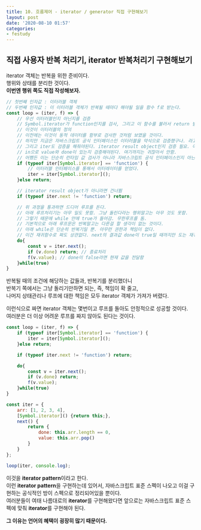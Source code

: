 ```yaml
---
title: 10. 흐름제어 - iterator / generator 직접 구현해보기
layout: post
date: '2020-08-10 01:57'
categories:
- festudy
---
```


## 직접 사용자 반복 처리기, iterator 반복처리기 구현해보기

iterator 객체는 반복을 위한 준비이다.  
행위와 상태를 분리한 것이다.  
**이번엔 행위 쪽도 직접 작성해보자.**

```javascript
// 첫번째 인자값 : 이터러블 객체
// 두번째 인자값 : 이 이터러블 객체가 반복될 때마다 해야될 일을 함수 f로 받는다. 
const loop = (iter, f) => {
    // 우선 이터러블인지 아닌지를 검증
    // Symbol.iterator가 function인지를 검사, 그리고 이 함수를 불러서 return 받는게 이터레이터 객체
    // 이것이 이터러블의 정의
    // 이전에는 이것이 동적 데이터를 함부로 검사한 것처럼 보였을 것이다.
    // 하지만 지금은 자바스크립트 공식 인터페이스인 이터러블을 약식으로 검증했구나. 라고 보여야됨.
    // 그리고 iter도 검증을 해줘야된다. iterator result object인지 검증 필요. 어떻게?
    // in으로 value와 done이 있는지 검증해야된다. 여기까지는 귀찮아서 안함.
    // 어쨌든 이는 단순히 런타임 값 검사가 아니라 자바스크립트 공식 인터페이스인지 아닌지를 검증하는 것으로 봐야된다.
    if (typeof iter[Symbol.iterator] == 'function') {
        // 이터러블 인터페이스를 통해서 이터레이터를 얻었다.
        iter = iter[Symbol.iterator]();
    }else return;

    // iterator result object가 아니라면 건너뜀
    if (typeof iter.next != 'function') return;

    // 위 과정을 통과하면 드디어 루프를 돈다.
    // 아래 루프처리기는 아무 일도 못함. 그냥 돌린다라는 행위말고는 아무 것도 못함.
    // 그렇기 때문에 while 안에 true가 들어감. 무한루프를 돔.
    // 기본적으로 아래 루프문은 반복말고는 다른걸 할 생각이 없는 것이다.
    // 아래 while은 단순히 반복기일 뿐. 아무런 권한과 책임이 없다.
    // 이건 재귀함수로 짜도 상관없다. next의 결과값 done이 true일 때까지만 도는 재귀함수로 짜도 상관 없다는 것.
    do{
        const v = iter.next();
        if (v.done) return; // 종료처리
        f(v.value); // done이 false라면 현재 값을 전달함
    }while(true)
}
```

반복될 때의 조건에 해당하는 값들과, 반복기를 분리했더니  
반복기 쪽에서는 그냥 돌리기만하면 되는, 즉, 책임이 확 줄고,  
나머지 상태관리나 루프에 대한 책임은 모두 iterator 객체가 가져가 버렸다.

이런식으로 짜면 iterator 객체는 몇번이고 루프를 돌아도 안정적으로 성공할 것이다.  
여러분은 더 이상 어려운 루프를 짜지 않아도 된다는 것이다.

```javascript
const loop = (iter, f) => {
    if (typeof iter[Symbol.iterator] == 'function') {
        iter = iter[Symbol.iterator]();
    }else return;

    if (typeof iter.next != 'function') return;

    do{
        const v = iter.next();
        if (v.done) return; 
        f(v.value); 
    }while(true)
}

const iter = {
    arr: [1, 2, 3, 4],
    [Symbol.iterator]() {return this;},
    next() {
        return {
            done: this.arr.length == 0,
            value: this.arr.pop()
        }
    }
};

loop(iter, console.log);
```

이것을 **iterator pattern**이라고 한다.  
이런 **iterator pattern**을 구현하는데 있어서, 자바스크립트 표준 스펙이 나오고 이걸 구현하는 공식적인 
방이 스펙으로 정리되어있을 뿐이다.  
여러분들이 여태 나름대로의 **iterator**를 구현해왔다면 앞으로는 자바스크립트 표준 스펙에 맞춰 **iterator**를 
구현해야 된다.

**그 이유는 언어의 혜택이 굉장히 많기 때문이다.**